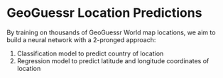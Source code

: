 # GeoGuessr Location Predictions
By training on thousands of GeoGuessr World map locations, we aim to build a neural network with a 2-pronged approach:
1. Classification model to predict country of location
2. Regression model to predict latitude and longitude coordinates of location
